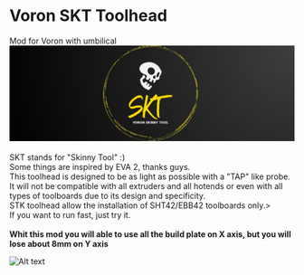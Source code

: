 # Voron SKT Toolhead
Mod for Voron with umbilical 
![Alt text](./Images/sktLogo.png)<br/>
<br/>
SKT stands for "Skinny Tool" :)<br/>
Some things are inspired by EVA 2, thanks guys.<br/>
This toolhead is designed to be as light as possible with a "TAP" like probe. It will not be compatible with all extruders and all hotends or even with all types of toolboards due to its design and specificity.<br/>
STK toolhead allow the installation of SHT42/EBB42 toolboards only.><br/>
If you want to run fast, just try it.<br/><br/>
<B>Whit this mod you will able to use all the build plate on X axis, but you will lose about 8mm on Y axis</B><br/>
 
![Alt text](./Images/skt_tap.png)<br/>

 

